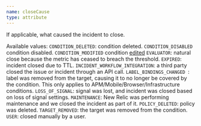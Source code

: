 ```yaml
---
name: closeCause
type: attribute
---
```


If applicable, what caused the incident to close.

Available values: 
`CONDITION_DELETED`: condition deleted.
`CONDITION_DISABLED` condition disabled.
`CONDITION_MODIFIED` condition [edited](/docs/alerts-applied-intelligence/new-relic-alerts/alert-conditions/create-nrql-alert-conditions/#evaluation-resets)
`EVALUATOR`: natural close because the metric has ceased to breach the threshold.
`EXPIRED`:  incident closed due to TTL.
`INCIDENT_WORKFLOW_INTEGRATION`: a third party closed the issue or incident through an API call.
`LABEL_BINDINGS_CHANGED `:  label was removed from the target, causing it to no longer be covered by the condition. This only applies to APM/Mobile/Browser/Infrastructure conditions.
`LOSS_OF_SIGNAL`: signal was lost, and incident was closed based on loss of signal settings.
`MAINTENANCE`: New Relic was performing maintenance and we closed the incident as part of it.
`POLICY_DELETED`: policy was deleted.
`TARGET_REMOVED`: the target was removed from the condition. 
`USER`: closed manually by a user.



